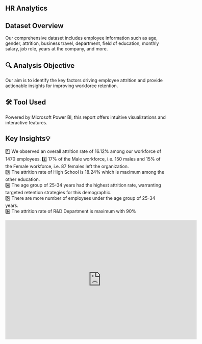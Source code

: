 ## HR Analytics 
## Dataset Overview
Our comprehensive dataset includes employee information such as age, gender, attrition, business travel, department, field of education, monthly salary, job role, years at the company, and more.

## 🔍 Analysis Objective<br>
Our aim is to identify the key factors driving employee attrition and provide actionable insights for improving workforce retention.

## 🛠️ Tool Used<br>
Powered by Microsoft Power BI, this report offers intuitive visualizations and interactive features.

## Key Insights💡<br>
1️⃣ We observed an overall attrition rate of 16.12% among our workforce of 1470 employees.
2️⃣ 17% of the Male workforce, i.e. 150 males and 15% of the Female workforce, i.e. 87 females left the organization.<br>
3️⃣ The attrition rate of High School is 18.24% which is maximum among the other education.<br>
4️⃣ The age group of 25-34 years had the highest attrition rate, warranting targeted retention strategies for this demographic.<br>
5️⃣ There are more number of employees under the age group of 25-34 years.<br>
6️⃣ The attrition rate of R&D Department is maximum with 90%<br>
<html>
<body>
  
<iframe title="HR ANALYTICS DASHBOARD" width="600" height="373.5" src="https://app.powerbi.com/view?r=eyJrIjoiMTc0ZmNjZDEtZDhlMS00OWI5LWFhNjQtMmI3MDFmNmM3MTYzIiwidCI6ImRmODY3OWNkLWE4MGUtNDVkOC05OWFjLWM4M2VkN2ZmOTVhMCJ9" frameborder="0" allowFullScreen="true"></iframe>
</body>
</html>
